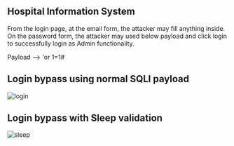 ## Hospital Information System

From the login page, at the email form, the attacker may fill anything inside. On the password form, the attacker may used below payload and click login to successfully login as Admin functionality.

Payload --> 'or 1=1#

## Login bypass using normal SQLI payload

<img src="https://github.com/saitamang/POC-DUMP/blob/main/Hospital%20Information%20System/img/login-success.png?raw=true" title="login">


## Login bypass with Sleep validation

<img src="https://github.com/saitamang/POC-DUMP/blob/main/Hospital%20Information%20System/img/proven-sleep.png?raw=true" title="sleep">
